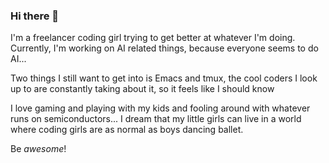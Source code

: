### Hi there 👋

I'm a freelancer coding girl trying to get better at whatever I'm doing.
Currently, I'm working on AI related things, because everyone seems to do AI...

Two things I still want to get into is Emacs and tmux, the cool coders I look up to
are constantly taking about it, so it feels like I should know

I love gaming and playing with my kids and fooling around with whatever runs on semiconductors...
I dream that my little girls can live in a world where coding girls are as normal as boys dancing ballet.

Be _awesome_!
